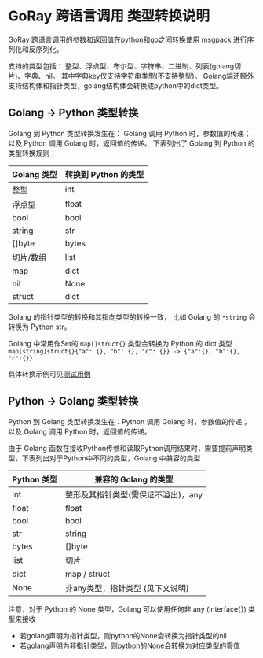 # GoRay 跨语言调用 类型转换说明

GoRay 跨语言调用的参数和返回值在python和go之间转换使用 [msgpack](https://msgpack.org/) 进行序列化和反序列化。

支持的类型包括： 整型、浮点型、布尔型、字符串、二进制、列表(golang切片)、字典、nil。
其中字典key仅支持字符串类型(不支持整型)。
Golang端还额外支持结构体和指针类型，golang结构体会转换成python中的dict类型。

## Golang -> Python 类型转换

Golang 到 Python 类型转换发生在： Golang 调用 Python 时，参数值的传递；以及 Python 调用 Golang 时，返回值的传递。
下表列出了 Golang 到 Python 的类型转换规则：

| Golang 类型 | 转换到 Python 的类型 |
|-----------|----------------|
| 整型        | int            |
| 浮点型       | float          |
| bool      | bool           |
| string    | str            |
| []byte    | bytes          |
| 切片/数组     | list           |
| map       | dict           |
| nil       | None           |
| struct    | dict           |

Golang 的指针类型的转换和其指向类型的转换一致， 比如 Golang 的 `*string` 会转换为 Python str。

Golang 中常用作Set的 `map[]struct{}` 类型会转换为 Python 的 dict 类型：
`map[string]struct{}{"a": {}, "b": {}, "c": {}} -> {"a":{}, "b":{}, "c":{}}`

具体转换示例可见[测试用例](../tests/cases/crosslang_types.go)

## Python -> Golang 类型转换

Python 到 Golang 类型转换发生在：Python 调用 Golang 时，参数值的传递； 以及 Golang 调用 Python 时，返回值的传递。

由于 Golang 函数在接收Python传参和读取Python调用结果时，需要提前声明类型，下表列出对于Python中不同的类型，Golang 中兼容的类型

| Python 类型 | 兼容的 Golang 的类型       |
|-----------|----------------------|
| int       | 整形及其指针类型(需保证不溢出)，any |
| float     | float                |
| bool      | bool                 |
| str       | string               |
| bytes     | []byte               |
| list      | 切片                   |
| dict      | map / struct         |
| None      | 非any类型，指针类型  (见下文说明) |

注意，对于 Python 的 None 类型，Golang 可以使用任何非 any (interface{}) 类型来接收

- 若golang声明为指针类型，则python的None会转换为指针类型的nil
- 若golang声明为非指针类型，则python的None会转换为对应类型的零值


